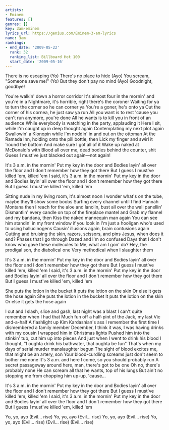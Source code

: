 ```yaml
---
artists:
- Eminem
features: []
genres: []
key: 3am-eminem
lyrics_url: https://genius.com/Eminem-3-am-lyrics
name: 3am
rankings:
- end_date: '2009-05-22'
  rank: 32
  ranking_list: Billboard Hot 100
  start_date: '2009-05-16'
---
```

There is no escaping (Yo)
There's no place to hide (Ayo)
You scream, "Someone save me!" (Yo)
But they don't pay no mind (Ayo)
Goodnight, goodbye!


You're walkin' down a horror corridor
It's almost four in the mornin' and you're in a
Nightmare, it's horrible, right there's the coroner
Waiting for ya to turn the corner so he can corner ya
You're a goner, he's onto ya
Out the corner of his cornea, he just saw ya run
All you want is to rest 'cause you can't run anymore, you're done
All he wants is to kill you in front of an audience
While everybody is watching in the party, applauding it
Here I sit, while I'm caught up in deep thought again
Contemplating my next plot again
Swallowin' a Klonopin while I'm noddin' in and out on the ottoman
At the Ramada Inn, holding onto the pill bottle, then
Lick my finger and swirl it 'round the bottom
And make sure I got all of it
Wake up naked at McDonald's with
Blood all over me, dead bodies behind the counter, shit
Guess I must've just blacked out again—not again!


It's 3 a.m. in the mornin'
Put my key in the door and
Bodies layin' all over the floor and
I don't remember how they got there
But I guess I must've killed 'em, killed 'em
I said, it's 3 a.m. in the mornin'
Put my key in the door and
Bodies layin' all over the floor and
I don't remember how they got there
But I guess I must've killed 'em, killed 'em


Sitting nude in my living room, it's almost noon
I wonder what's on the tube, maybe they'll show some boobs
Surfing every channel until I find Hannah Montana then
I reach for the aloe and lanolin, bust all over the wall panellin'
Dismantlin' every candle on top of the fireplace mantel and
Grab my flannel and my bandana, then
Kiss the naked mannequin man again
You can see him standin' in my front window if you look in
I'm just a hooligan who's used to using hallucinogens
Causin' illusions again, brain contusions again
Cutting and bruising the skin, razors, scissors, and pins
Jesus, when does it end? Phases that I go through
Dazed and I'm so confused
Days that I don't know who gave these molecules to
Me, what am I gon' do?
Hey, the prodigal son, the diabolical one
Very methodical when I slaughter them


It's 3 a.m. in the mornin'
Put my key in the door and
Bodies layin' all over the floor and
I don't remember how they got there
But I guess I must've killed 'em, killed 'em
I said, it's 3 a.m. in the mornin'
Put my key in the door and
Bodies layin' all over the floor and
I don't remember how they got there
But I guess I must've killed 'em, killed 'em


She puts the lotion in the bucket
It puts the lotion on the skin
Or else it gets the hose again
She puts the lotion in the bucket
It puts the lotion on the skin
Or else it gets the hose again


I cut and I slash, slice and gash, last night was a blast
I can't quite remember when I had that
Much fun off a half-pint of the Jack, my last Vic and-a-half
A flashlight up Kim Kardashian's ass
I remember the first time I dismembered a family member
December, I think it was, I was having drinks with my cousin
I wrapped him in Christmas lights
Pushed him into the stinkin' tub, cut him up into pieces
And just when I went to drink his blood
I thought, "I oughta drink his bathwater, that oughta be fun"
That's when my days of serial murder manslaughter begun
The sight of blood excites me, that might be an artery, son
Your blood-curdling screams just don't seem to bother me none
It's 3 a.m. and here I come, so you should probably run
A secret passageway around here, man, there's got to be one
Oh no, there's probably none
He can scream all that he wants, top of his lungs
But ain't no stopping me from chopping him up-up, 'cause…


It's 3 a.m. in the mornin'
Put my key in the door and
Bodies layin' all over the floor and
I don't remember how they got there
But I guess I must've killed 'em, killed 'em
I said, it's 3 a.m. in the mornin'
Put my key in the door and
Bodies layin' all over the floor and
I don't remember how they got there
But I guess I must've killed 'em, killed 'em


Yo, yo, ayo (Evil… rise)
Yo, yo, ayo (Evil… rise)
Yo, yo, ayo (Evil… rise)
Yo, yo, ayo (Evil… rise)
(Evil… rise)
(Evil… rise)
